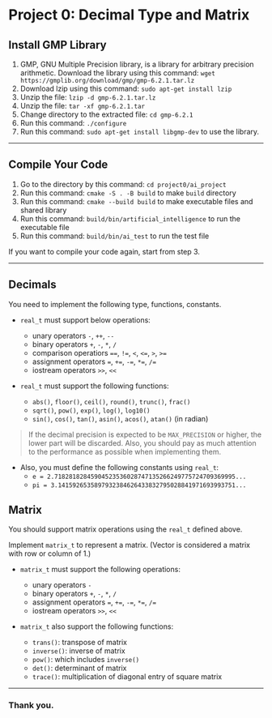 # Project 0: Decimal Type and Matrix

## Install GMP Library

1. GMP, GNU Multiple Precision library, is a library for arbitrary precision arithmetic. Download the library using this command: `wget https://gmplib.org/download/gmp/gmp-6.2.1.tar.lz`
2. Download lzip using this command: `sudo apt-get install lzip`
3. Unzip the file: `lzip -d gmp-6.2.1.tar.lz`
4. Unzip the file: `tar -xf gmp-6.2.1.tar`
5. Change directory to the extracted file: `cd gmp-6.2.1`
6. Run this command: `./configure`
7. Run this command: `sudo apt-get install libgmp-dev` to use the library.

<!-- sudo apt-get install autoconf automake libtool ? -->

---

## Compile Your Code

1. Go to the directory by this command: `cd project0/ai_project`
2. Run this command: `cmake -S . -B build` to make `build` directory
3. Run this command: `cmake --build build` to make executable files and shared library
4. Run this command: `build/bin/artificial_intelligence` to run the executable file
5. Run this command: `build/bin/ai_test` to run the test file

If you want to compile your code again, start from step 3.

---

## Decimals

You need to implement the following type, functions, constants.

+ `real_t` must support below operations:
    + unary operators `-`, `++`, `--`
    + binary operators `+`, `-`, `*`, `/`
    + comparison operatiors `==`, `!=`, `<`, `<=`, `>`, `>=`
    + assignment operators `=`, `+=`, `-=`, `*=`, `/=`
    + iostream operators `>>`, `<<`

+ `real_t` must support the following functions:
    - `abs()`, `floor()`, `ceil()`, `round()`, `trunc()`, `frac()`
    - `sqrt()`, `pow()`, `exp()`, `log()`, `log10()`
    - `sin()`, `cos()`, `tan()`, `asin()`, `acos()`, `atan()` (in radian)

> If the decimal precision is expected to be `MAX_PRECISION` or higher, the lower part will be discarded. Also, you should pay as much attention to the performance as possible when implementing them.

+ Also, you must define the following constants using `real_t`:
    + `e = 2.71828182845904523536028747135266249775724709369995...`
    + `pi = 3.1415926535897932384626433832795028841971693993751...`

## Matrix

You should support matrix operations using the `real_t` defined above. 

Implement `matrix_t` to represent a matrix. (Vector is considered a matrix with row or column of 1.)

+ `matrix_t` must support the following operations:
    - unary operators `-`
    - binary operators `+`, `-`, `*`, `/`
    - assignment operators `=`, `+=`, `-=`, `*=`, `/=`
    - iostream operators `>>`, `<<`

+ `matrix_t` also support the following functions:
    - `trans()`: transpose of matrix
    - `inverse()`: inverse of matrix
    - `pow()`: which includes `inverse()`
    - `det()`: determinant of matrix
    - `trace()`: multiplication of diagonal entry of square matrix


---

### Thank you.
